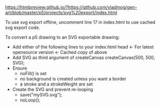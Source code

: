 https://htmlpreview.github.io/?https://github.com/vladmog/gen-art/blob/master/p5/projects/svg%20export/index.html

To use svg export offline, uncomment line 17 in index.html to use cached svg export code.

To convert a p5 drawing to an SVG exportable drawing:

-   Add either of the following lines to your index.html head
    <script src="https://unpkg.com/p5.js-svg@1.3.1"></script>    <- For latest opensource version
    <script src="../../p5/svgExport/p5.js-svg@1.3.1.js"></script>   <- Cached copy of above
-   Add SVG as third argument of createCanvas
    createCanvas(500, 500, SVG);
-   Ensure
    -   noFill() is set
    -   no background is created unless you want a border
    -   a stroke and a strokeWeight are set
-   Create the SVG and prevent re-looping
    -   save("mySVG.svg");
    -   noLoop();
